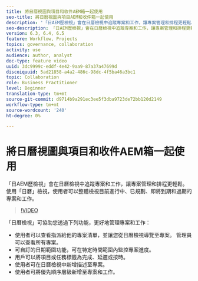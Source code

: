 ```yaml
---
title: 將日曆視圖與項目和收件AEM箱一起使用
seo-title: 將日曆視圖與項目AEM和收件箱一起使用
description: '「日AEM歷檢視」會在日曆檢視中追蹤專案和工作，讓專案管理和排程更輕鬆。 使用「日曆」檢視，使用者可以整體檢視目前進行中、已規劃、即將到期和過期的專案和工作。 '
seo-description: 「日AEM歷檢視」會在日曆檢視中追蹤專案和工作，讓專案管理和排程更輕鬆。 使用「日曆」檢視，使用者可以整體檢視目前進行中、已規劃、即將到期和過期的專案和工作。
version: 6.3, 6.4, 6.5
feature: Workflow, Projects
topics: governance, collaboration
activity: use
audience: author, analyst
doc-type: feature video
uuid: 3dc9999c-eddf-4e42-9aa9-87a37a47699d
discoiquuid: 5ad21858-a4a2-486c-98dc-4f5ba46a3bc1
topic: Collaboration
role: Business Practitioner
level: Beginner
translation-type: tm+mt
source-git-commit: d9714b9a291ec3ee5f3dba9723de72bb120d2149
workflow-type: tm+mt
source-wordcount: '240'
ht-degree: 0%

---
```



# 將日曆視圖與項目和收件AEM箱一起使用

「日AEM歷檢視」會在日曆檢視中追蹤專案和工作，讓專案管理和排程更輕鬆。 使用「日曆」檢視，使用者可以整體檢視目前進行中、已規劃、即將到期和過期的專案和工作。

>[!VIDEO](https://video.tv.adobe.com/v/16804/?quality=12&learn=on)

「日曆檢視」可協助您透過下列功能，更好地管理專案和工作：

* 使用者可以查看指派給他的專案清單，並讓您從日曆檢視導覽至專案。 管理員可以查看所有專案。
* 可自訂的日期範圍功能，可在特定時間範圍內監控專案進度。
* 用戶可以將項目或任務標籤為完成、延遲或按時。
* 使用者可在日曆檢視中新增描述至專案。
* 使用者可將優先順序層級新增至專案和工作。
